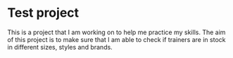 Test project 
==========

This is a project that I am working on to help me practice my skills. The aim of this project is to make sure that I am able to check if trainers are in stock in different sizes, styles and brands. 